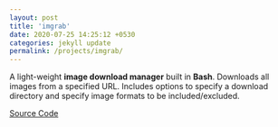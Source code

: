 ```yaml
---
layout: post
title: 'imgrab'
date: 2020-07-25 14:25:12 +0530
categories: jekyll update
permalink: /projects/imgrab/
---
```


A light-weight **image download manager** built in **Bash**. Downloads all images from a specified URL. Includes options to specify a download directory and specify image formats to be included/excluded.

[Source Code][imgrab-src]

[imgrab-src]: https://github.com/swatisbhat/imgrab
